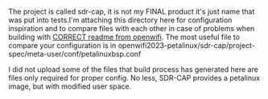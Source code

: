 <p>The project is called sdr-cap, it is not my FINAL product it's just name that was put into tests.I'm attaching this directory here for configuration inspiration and to compare files with each other in case of problems when building with <a href="https://github.com/csshark/sdr-cap/blob/main/CORRECT%20readme%20from%20openwifi.md">CORRECT readme from openwifi<a></a>. The most useful file to compare your configuration is in openwifi2023-petalinux/sdr-cap/project-spec/meta-user/conf/petalinuxbsp.conf</p>

<p>I did not upload some of the files that build process has generated here are files only required for proper config. No less, SDR-CAP provides a petalinux image, but with modified user space.</p>
